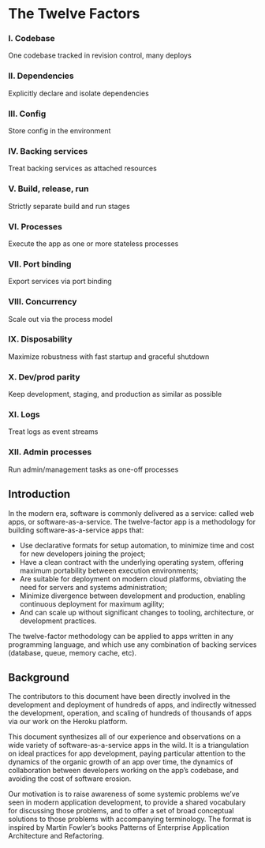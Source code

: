# The Twelve Factors

### I. Codebase
One codebase tracked in revision control, many deploys
### II. Dependencies
Explicitly declare and isolate dependencies
### III. Config
Store config in the environment
### IV. Backing services
Treat backing services as attached resources
### V. Build, release, run
Strictly separate build and run stages
### VI. Processes
Execute the app as one or more stateless processes
### VII. Port binding
Export services via port binding
### VIII. Concurrency
Scale out via the process model
### IX. Disposability
Maximize robustness with fast startup and graceful shutdown
### X. Dev/prod parity
Keep development, staging, and production as similar as possible
### XI. Logs
Treat logs as event streams
### XII. Admin processes
Run admin/management tasks as one-off processes

## Introduction
In the modern era, software is commonly delivered as a service: called web apps, or software-as-a-service. The twelve-factor app is a methodology for building software-as-a-service apps that:

* Use declarative formats for setup automation, to minimize time and cost for new developers joining the project;
* Have a clean contract with the underlying operating system, offering maximum portability between execution environments;
* Are suitable for deployment on modern cloud platforms, obviating the need for servers and systems administration;
* Minimize divergence between development and production, enabling continuous deployment for maximum agility;
* And can scale up without significant changes to tooling, architecture, or development practices.


The twelve-factor methodology can be applied to apps written in any programming language, and which use any combination of backing services (database, queue, memory cache, etc).


## Background
The contributors to this document have been directly involved in the development and deployment of hundreds of apps, and indirectly witnessed the development, operation, and scaling of hundreds of thousands of apps via our work on the Heroku platform.

This document synthesizes all of our experience and observations on a wide variety of software-as-a-service apps in the wild. It is a triangulation on ideal practices for app development, paying particular attention to the dynamics of the organic growth of an app over time, the dynamics of collaboration between developers working on the app’s codebase, and avoiding the cost of software erosion.

Our motivation is to raise awareness of some systemic problems we’ve seen in modern application development, to provide a shared vocabulary for discussing those problems, and to offer a set of broad conceptual solutions to those problems with accompanying terminology. The format is inspired by Martin Fowler’s books Patterns of Enterprise Application Architecture and Refactoring.
